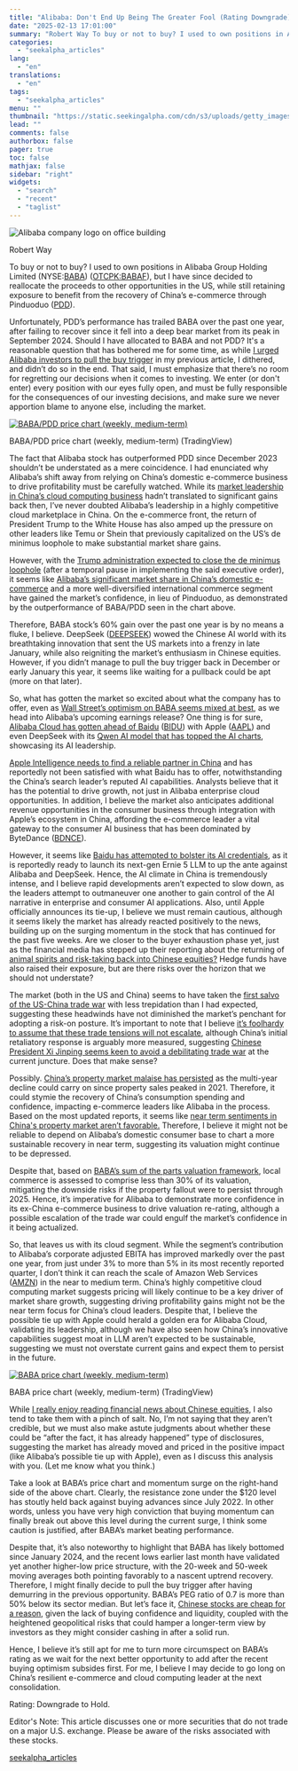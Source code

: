 ```yaml
---
title: "Alibaba: Don't End Up Being The Greater Fool (Rating Downgrade)"
date: "2025-02-13 17:01:00"
summary: "Robert Way To buy or not to buy? I used to own positions in Alibaba Group Holding Limited (NYSE:BABA) (OTCPK:BABAF), but I have since decided to reallocate the proceeds to other opportunities in the US, while still retaining exposure to benefit from the recovery of China’s e-commerce through Pinduoduo (PDD)...."
categories:
  - "seekalpha_articles"
lang:
  - "en"
translations:
  - "en"
tags:
  - "seekalpha_articles"
menu: ""
thumbnail: "https://static.seekingalpha.com/cdn/s3/uploads/getty_images/1368767105/image_1368767105.jpg"
lead: ""
comments: false
authorbox: false
pager: true
toc: false
mathjax: false
sidebar: "right"
widgets:
  - "search"
  - "recent"
  - "taglist"
---
```


![Alibaba company logo on office building](https://static.seekingalpha.com/cdn/s3/uploads/getty_images/1368767105/image_1368767105.jpg?io=getty-c-w750) 



Robert Way



To buy or not to buy? I used to own positions in Alibaba Group Holding Limited (NYSE:[BABA](https://seekingalpha.com/symbol/BABA "Alibaba Group Holding Limited")) ([OTCPK:BABAF](https://seekingalpha.com/symbol/BABAF "Alibaba Group Holding Limited")), but I have since decided to reallocate the proceeds to other opportunities in the US, while still retaining exposure to benefit from the recovery of China’s e-commerce through Pinduoduo ([PDD](https://seekingalpha.com/symbol/PDD "PDD Holdings Inc.")).

Unfortunately, PDD’s performance has trailed BABA over the past one year, after failing to recover since it fell into a deep bear market from its peak in September 2024. Should I have allocated to BABA and not PDD? It's a reasonable question that has bothered me for some time, as while [I urged Alibaba investors to pull the buy trigger](https://seekingalpha.com/article/4746830-alibaba-nothing-over-yet "https://seekingalpha.com/article/4746830-alibaba-nothing-over-yet") in my previous article, I dithered, and didn’t do so in the end. That said, I must emphasize that there’s no room for regretting our decisions when it comes to investing. We enter (or don't enter) every position with our eyes fully open, and must be fully responsible for the consequences of our investing decisions, and make sure we never apportion blame to anyone else, including the market.

[![BABA/PDD price chart (weekly, medium-term)](https://static.seekingalpha.com/uploads/2025/2/12/saupload_a09face28501765640d87e2772d31108_thumb1.png)](https://static.seekingalpha.com/uploads/2025/2/12/saupload_a09face28501765640d87e2772d31108.png)



BABA/PDD price chart (weekly, medium-term) (TradingView)



The fact that Alibaba stock has outperformed PDD since December 2023 shouldn’t be understated as a mere coincidence. I had enunciated why Alibaba’s shift away from relying on China’s domestic e-commerce business to drive profitability must be carefully watched. While its [market leadership in China’s cloud computing business](https://www.alizila.com/alibaba-cloud-recognized-as-an-emerging-leader-in-the-gartner-emerging-market-quadrants/ "https://www.alizila.com/alibaba-cloud-recognized-as-an-emerging-leader-in-the-gartner-emerging-market-quadrants/") hadn’t translated to significant gains back then, I’ve never doubted Alibaba’s leadership in a highly competitive cloud marketplace in China. On the e-commerce front, the return of President Trump to the White House has also amped up the pressure on other leaders like Temu or Shein that previously capitalized on the US’s de minimus loophole to make substantial market share gains.

However, with the [Trump administration expected to close the de minimus loophole](https://www.wsj.com/business/why-trump-is-closing-a-trade-exemption-for-china-d0a5e597?mod=Searchresults_pos15&page=1 "https://www.wsj.com/business/why-trump-is-closing-a-trade-exemption-for-china-d0a5e597?mod=Searchresults_pos15&page=1") (after a temporal pause in implementing the said executive order), it seems like [Alibaba’s significant market share in China’s domestic e-commerce](https://www.dbs.com/insightsdirect/company/TR5000066483?pagesec=whatsnew&pagesecid=22442 "https://www.dbs.com/insightsdirect/company/TR5000066483?pagesec=whatsnew&pagesecid=22442") and a more well-diversified international commerce segment have gained the market’s confidence, in lieu of Pinduoduo, as demonstrated by the outperformance of BABA/PDD seen in the chart above.

Therefore, BABA stock’s 60% gain over the past one year is by no means a fluke, I believe. DeepSeek ([DEEPSEEK](https://seekingalpha.com/symbol/DEEPSEEK "Hangzhou DeepSeek Artificial Intelligence Co., Ltd.")) wowed the Chinese AI world with its breathtaking innovation that sent the US markets into a frenzy in late January, while also reigniting the market’s enthusiasm in Chinese equities. However, if you didn’t manage to pull the buy trigger back in December or early January this year, it seems like waiting for a pullback could be apt (more on that later).

So, what has gotten the market so excited about what the company has to offer, even as [Wall Street’s optimism on BABA seems mixed at best](https://seekingalpha.com/symbol/BABA/earnings/revisions "https://seekingalpha.com/symbol/BABA/earnings/revisions"), as we head into Alibaba’s upcoming earnings release? One thing is for sure, [Alibaba Cloud has gotten ahead of Baidu](https://www.bloomberg.com/news/articles/2025-02-12/alibaba-s-stock-surges-after-investors-buy-into-iphone-ai-hopes "https://www.bloomberg.com/news/articles/2025-02-12/alibaba-s-stock-surges-after-investors-buy-into-iphone-ai-hopes") ([BIDU](https://seekingalpha.com/symbol/BIDU "Baidu, Inc.")) with Apple ([AAPL](https://seekingalpha.com/symbol/AAPL "Apple Inc.")) and even DeepSeek with its [Qwen AI model that has topped the AI charts](https://www.alizila.com/alibaba-clouds-qwen2-5-max-secures-top-rankinks-in-chatbot-arena/ "https://www.alizila.com/alibaba-clouds-qwen2-5-max-secures-top-rankinks-in-chatbot-arena/"), showcasing its AI leadership.

[Apple Intelligence needs to find a reliable partner in China](https://www.theinformation.com/articles/apple-partners-with-alibaba-to-develop-ai-features-for-iphone-users-in-china?utm_campaign=article_email&utm_content=article-14472&utm_medium=email&utm_source=sg&rc=3e6wgn "https://www.theinformation.com/articles/apple-partners-with-alibaba-to-develop-ai-features-for-iphone-users-in-china?utm_campaign=article_email&utm_content=article-14472&utm_medium=email&utm_source=sg&rc=3e6wgn") and has reportedly not been satisfied with what Baidu has to offer, notwithstanding the China’s search leader’s reputed AI capabilities. Analysts believe that it has the potential to drive growth, not just in Alibaba enterprise cloud opportunities. In addition, I believe the market also anticipates additional revenue opportunities in the consumer business through integration with Apple’s ecosystem in China, affording the e-commerce leader a vital gateway to the consumer AI business that has been dominated by ByteDance ([BDNCE](https://seekingalpha.com/symbol/BDNCE "ByteDance")).

However, it seems like [Baidu has attempted to bolster its AI credentials](https://seekingalpha.com/news/4406635-baidu-plans-to-launch-next-generation-ai-model-in-2025 "https://seekingalpha.com/news/4406635-baidu-plans-to-launch-next-generation-ai-model-in-2025"), as it is reportedly ready to launch its next-gen Ernie 5 LLM to up the ante against Alibaba and DeepSeek. Hence, the AI climate in China is tremendously intense, and I believe rapid developments aren’t expected to slow down, as the leaders attempt to outmaneuver one another to gain control of the AI narrative in enterprise and consumer AI applications. Also, until Apple officially announces its tie-up, I believe we must remain cautious, although it seems likely the market has already reacted positively to the news, building up on the surging momentum in the stock that has continued for the past five weeks. Are we closer to the buyer exhaustion phase yet, just as the financial media has stepped up their reporting about the returning of [animal spirits and risk-taking back into Chinese equities?](https://www.bloomberg.com/news/articles/2025-02-12/china-hedge-funds-tempt-investors-who-pulled-cash-for-years?srnd=homepage-americas "https://www.bloomberg.com/news/articles/2025-02-12/china-hedge-funds-tempt-investors-who-pulled-cash-for-years?srnd=homepage-americas") Hedge funds have also raised their exposure, but are there risks over the horizon that we should not understate?

The market (both in the US and China) seems to have taken the [first salvo of the US-China trade war](https://www.wsj.com/tech/china-trade-war-us-tech-03578671?mod=hp_lead_pos2 "https://www.wsj.com/tech/china-trade-war-us-tech-03578671?mod=hp_lead_pos2") with less trepidation than I had expected, suggesting these headwinds have not diminished the market’s penchant for adopting a risk-on posture. It’s important to note that I believe [it’s foolhardy to assume that these trade tensions will not escalate](https://www.barrons.com/articles/trump-china-tariffs-trade-war-8f15f2a8?mod=Searchresults "https://www.barrons.com/articles/trump-china-tariffs-trade-war-8f15f2a8?mod=Searchresults"), although China’s initial retaliatory response is arguably more measured, suggesting [Chinese President Xi Jinping seems keen to avoid a debilitating trade war](https://www.bloomberg.com/news/articles/2025-02-11/china-s-new-playbook-for-trump-tariffs-possible-trade-war-podcast "https://www.bloomberg.com/news/articles/2025-02-11/china-s-new-playbook-for-trump-tariffs-possible-trade-war-podcast") at the current juncture. Does that make sense?

Possibly. [China’s property market malaise has persisted](https://www.bloomberg.com/news/features/2025-02-11/china-s-real-estate-crisis-property-sector-debt-is-getting-worse?srnd=homepage-americas "https://www.bloomberg.com/news/features/2025-02-11/china-s-real-estate-crisis-property-sector-debt-is-getting-worse?srnd=homepage-americas") as the multi-year decline could carry on since property sales peaked in 2021. Therefore, it could stymie the recovery of China’s consumption spending and confidence, impacting e-commerce leaders like Alibaba in the process. Based on the most updated reports, it seems like [near term sentiments in China's property market aren’t favorable.](https://www.bloomberg.com/news/articles/2025-02-11/china-property-crisis-why-market-is-still-a-mess-what-government-is-doing?srnd=homepage-americas "https://www.bloomberg.com/news/articles/2025-02-11/china-property-crisis-why-market-is-still-a-mess-what-government-is-doing?srnd=homepage-americas") Therefore, I believe it might not be reliable to depend on Alibaba’s domestic consumer base to chart a more sustainable recovery in near term, suggesting its valuation might continue to be depressed.

Despite that, based on [BABA’s sum of the parts valuation framework](https://www.trefis.com/company?hm=BABA.trefis "https://www.trefis.com/company?hm=BABA.trefis"), local commerce is assessed to comprise less than 30% of its valuation, mitigating the downside risks if the property fallout were to persist through 2025. Hence, it’s imperative for Alibaba to demonstrate more confidence in its ex-China e-commerce business to drive valuation re-rating, although a possible escalation of the trade war could engulf the market’s confidence in it being actualized.

So, that leaves us with its cloud segment. While the segment’s contribution to Alibaba’s corporate adjusted EBITA has improved markedly over the past one year, from just under 3% to more than 5% in its most recently reported quarter, I don’t think it can reach the scale of Amazon Web Services ([AMZN](https://seekingalpha.com/symbol/AMZN "Amazon.com, Inc.")) in the near to medium term. China’s highly competitive cloud computing market suggests pricing will likely continue to be a key driver of market share growth, suggesting driving profitability gains might not be the near term focus for China’s cloud leaders. Despite that, I believe the possible tie up with Apple could herald a golden era for Alibaba Cloud, validating its leadership, although we have also seen how China’s innovative capabilities suggest moat in LLM aren’t expected to be sustainable, suggesting we must not overstate current gains and expect them to persist in the future.

[![BABA price chart (weekly, medium-term)](https://static.seekingalpha.com/uploads/2025/2/12/saupload_7684c966f7f5e14d61406131d89168af_thumb1.png)](https://static.seekingalpha.com/uploads/2025/2/12/saupload_7684c966f7f5e14d61406131d89168af.png)



BABA price chart (weekly, medium-term) (TradingView)



While [I really enjoy reading financial news about Chinese equities](https://www.bloomberg.com/opinion/articles/2025-02-11/david-tepper-s-everything-china-trade-has-a-new-plot "https://www.bloomberg.com/opinion/articles/2025-02-11/david-tepper-s-everything-china-trade-has-a-new-plot"), I also tend to take them with a pinch of salt. No, I’m not saying that they aren’t credible, but we must also make astute judgments about whether these could be “after the fact, it has already happened” type of disclosures, suggesting the market has already moved and priced in the positive impact (like Alibaba’s possible tie up with Apple), even as I discuss this analysis with you. (Let me know what you think.)

Take a look at BABA’s price chart and momentum surge on the right-hand side of the above chart. Clearly, the resistance zone under the $120 level has stoutly held back against buying advances since July 2022. In other words, unless you have very high conviction that buying momentum can finally break out above this level during the current surge, I think some caution is justified, after BABA’s market beating performance.

Despite that, it’s also noteworthy to highlight that BABA has likely bottomed since January 2024, and the recent lows earlier last month have validated yet another higher-low price structure, with the 20-week and 50-week moving averages both pointing favorably to a nascent uptrend recovery. Therefore, I might finally decide to pull the buy trigger after having demurring in the previous opportunity. BABA’s PEG ratio of 0.7 is more than 50% below its sector median. But let’s face it, [Chinese stocks are cheap for a reason,](https://www.bloomberg.com/news/articles/2025-02-11/china-quants-rebound-on-stocks-rally-as-investors-woo-new-stars "https://www.bloomberg.com/news/articles/2025-02-11/china-quants-rebound-on-stocks-rally-as-investors-woo-new-stars") given the lack of buying confidence and liquidity, coupled with the heightened geopolitical risks that could hamper a longer-term view by investors as they might consider cashing in after a solid run.

Hence, I believe it’s still apt for me to turn more circumspect on BABA’s rating as we wait for the next better opportunity to add after the recent buying optimism subsides first. For me, I believe I may decide to go long on China’s resilient e-commerce and cloud computing leader at the next consolidation.

Rating: Downgrade to Hold.

Editor's Note: This article discusses one or more securities that do not trade on a major U.S. exchange. Please be aware of the risks associated with these stocks.

[seekalpha_articles](https://seekingalpha.com/article/4757585-alibaba-dont-end-up-being-the-greater-fool-downgrade)
